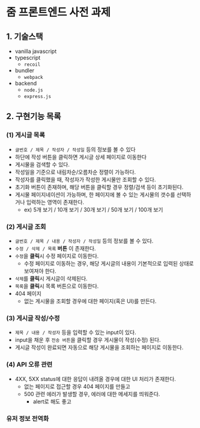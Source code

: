 # 줌 프론트엔드 사전 과제

## 1. 기술스택

- vanilla javascript
- typescript
    - `recoil` 
- bundler
    - `webpack`
- backend
    - `node.js`
    - `express.js`

## 2. 구현기능 목록

### (1) 게시글 목록

- `글번호 / 제목 / 작성자 / 작성일` 등의 정보를 볼 수 있다
- 하단에 작성 버튼을 클릭하면 게시글 상세 페이지로 이동한다
- 게시물을 검색할 수 있다.
- 작성일을 기준으로 내림차순/오름차순 정렬이 가능하다.
- 작성자를 클릭했을 때, 작성자가 작성한 게시물만 조회할 수 있다.
- 초기화 버튼이 존재하며, 해당 버튼을 클릭할 경우 정렬/검색 등이 초기화된다.
- 게시물 페이지네이션이 가능하며, 한 페이지에 볼 수 있는 게시물의 갯수를 선택하거나 입력하는 영역이 존재한다.
    - ex) 5개 보기 / 10개 보기 / 30개 보기 / 50개 보기 / 100개 보기

### (2) 게시글 조회

- `글번호 / 제목 / 내용 / 작성자 / 작성일` 등의 정보를 볼 수 있다.
- `수정 / 삭제 / 목록` **버튼** 이 존재한다.
- `수정`을 **클릭**시 수정 페이지로 이동한다.
    - 수정 페이지로 이동하는 경우, 해당 게시글의 내용이 기본적으로 입력된 상태로 보여져야 한다.
- `삭제`를 **클릭**시 게시글이 삭제된다.
- `목록`을 **클릭**시 목록 버튼으로 이동한다.
- 404 페이지
    - 없는 게시물을 조회할 경우에 대한 페이지(혹은 UI)를 만든다.

### (3) 게시글 작성/수정

- `제목 / 내용 / 작성자` 등을 입력할 수 있는 input이 있다.
- input을 채운 후 `전송 버튼`을 클릭할 경우 게시물이 작성(수정) 된다.
- 게시글 작성이 완료되면 자동으로 해당 게시물을 조회하는 페이지로 이동한다.

### (4) API 오류 관련

- 4XX, 5XX status에 대한 응답이 내려올 경우에 대한 UI 처리가 존재한다.
    - 없는 페이지로 접근할 경우 404 페이지를 만들고
    - 500 관련 에러가 발생할 경우, 에러에 대한 메세지를 띄워준다.
        - alert로 해도 좋고

### 유저 정보 전역화

